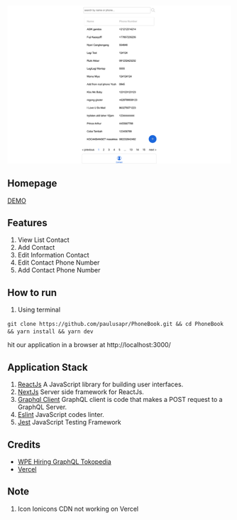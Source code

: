 ![Landing Screenshot](public/demo.png)

## Homepage
[DEMO](https://phone-book-coral.vercel.app/)

## Features
1. View List Contact
2. Add Contact
3. Edit Information Contact
4. Edit Contact Phone Number
5. Add Contact Phone Number

## How to run

1. Using terminal

`git clone https://github.com/paulusapr/PhoneBook.git && cd PhoneBook && yarn install && yarn dev`

hit our application in a browser at http://localhost:3000/

## Application Stack

1. [ReactJs](https://reactjs.org/) A JavaScript library for building user interfaces.
2. [NextJs](https://nextjs.org/) Server side framework for ReactJs.
3. [Graphql Client](https://graphql.org/graphql-js/graphql-clients/) GraphQL client is code that makes a POST request to a GraphQL Server.
4. [Eslint](https://eslint.org/) JavaScript codes linter.
5. [Jest](https://jestjs.io/) JavaScript Testing Framework

## Credits
- [WPE Hiring GraphQL Tokopedia](https://wpe-hiring.tokopedia.net/)
- [Vercel](https://vercel.com/)

## Note
1. Icon Ionicons CDN not working on Vercel
